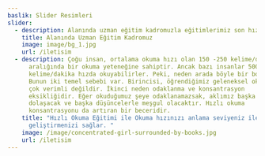 ```yaml
---
baslik: Slider Resimleri
slider:
  - description: Alanında uzman eğitim kadromuzla eğitimlerimiz son hız devam ediyor.
    title: Alanında Uzman Eğitim Kadromuz
    image: image/bg_1.jpg
    url: /iletisim
  - description: Çoğu insan, ortalama okuma hızı olan 150 -250 kelime/dakika
      aralığında bir okuma yeteneğine sahiptir. Ancak bazı insanlar 500 – 800
      kelime/dakika hızda okuyabilirler. Peki, neden arada böyle bir boşluk var?
      Bunun iki temel sebebi var. Birincisi, öğrendiğimiz geleneksel okuma tarzı
      çok verimli değildir. İkinci neden odaklanma ve konsantrasyon
      eksikliğidir. Eğer okuduğumuz şeye odaklanamazsak, aklımız başka yerlerde
      dolaşacak ve başka düşüncelerle meşgul olacaktır. Hızlı okuma
      konsantrasyonu da artıran bir beceridir.
    title: "Hızlı Okuma Eğitimi ile Okuma hızınızı anlama seviyeniz ile beraber %300
      geliştirmenizi sağlar. "
    image: /image/concentrated-girl-surrounded-by-books.jpg
    url: /iletisim
---
```

